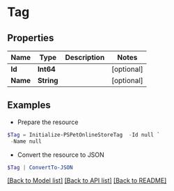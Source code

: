 # Tag
## Properties

Name | Type | Description | Notes
------------ | ------------- | ------------- | -------------
**Id** | **Int64** |  | [optional] 
**Name** | **String** |  | [optional] 

## Examples

- Prepare the resource
```powershell
$Tag = Initialize-PSPetOnlineStoreTag  -Id null `
 -Name null
```

- Convert the resource to JSON
```powershell
$Tag | ConvertTo-JSON
```

[[Back to Model list]](../README.md#documentation-for-models) [[Back to API list]](../README.md#documentation-for-api-endpoints) [[Back to README]](../README.md)

